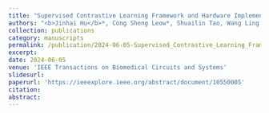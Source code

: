 ```yaml
---
title: "Supervised Contrastive Learning Framework and Hardware Implementation of Learned ResNet for Real-time Respiratory Sound Classification"
authors: "<b>Jinhai Hu</b>*, Cong Sheng Leow*, Shuailin Tao, Wang Ling Goh, Yuan Gao"
collection: publications
category: manuscripts
permalink: /publication/2024-06-05-Supervised_Contrastive_Learning_Framework_and_Hardware_Implementation_of_Learned_ResNet_for_Real-time_Respiratory_Sound_Classification
excerpt: 
date: 2024-06-05
venue: 'IEEE Transactions on Biomedical Circuits and Systems'
slidesurl:
paperurl: 'https://ieeexplore.ieee.org/abstract/document/10550005'
citation: 
abstract: 
---
```

